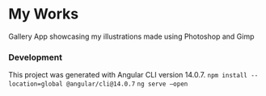 # My Works
Gallery App showcasing my illustrations made using Photoshop and Gimp

### Development
This project was generated with Angular CLI version 14.0.7.
`npm install --location=global @angular/cli@14.0.7`
`ng serve –open`
